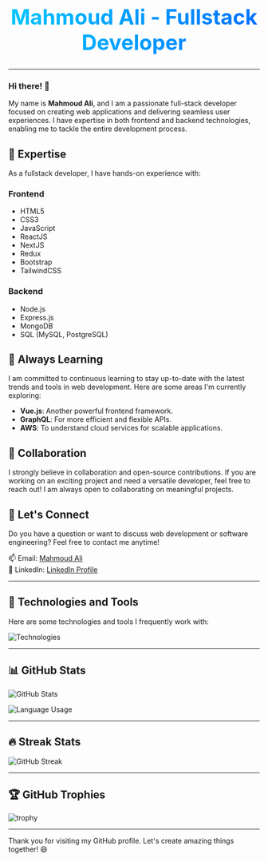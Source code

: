 <div align="center">
  <h1 style="background: linear-gradient(90deg, #00c6ff, #0072ff); color: transparent; -webkit-background-clip: text; font-size: 3em;">
    Mahmoud Ali - Fullstack Developer
  </h1>
  
</div>

---

### Hi there! 👋

My name is **Mahmoud Ali**, and I am a passionate full-stack developer focused on creating web applications and delivering seamless user experiences. I have expertise in both frontend and backend technologies, enabling me to tackle the entire development process.

## 🌟 Expertise

As a fullstack developer, I have hands-on experience with:

### Frontend
- HTML5
- CSS3
- JavaScript
- ReactJS
- NextJS
- Redux
- Bootstrap
- TailwindCSS

### Backend
- Node.js
- Express.js
- MongoDB
- SQL (MySQL, PostgreSQL)

## 🌱 Always Learning

I am committed to continuous learning to stay up-to-date with the latest trends and tools in web development. Here are some areas I'm currently exploring:

- **Vue.js**: Another powerful frontend framework.
- **GraphQL**: For more efficient and flexible APIs.
- **AWS**: To understand cloud services for scalable applications.

## 👯 Collaboration

I strongly believe in collaboration and open-source contributions. If you are working on an exciting project and need a versatile developer, feel free to reach out! I am always open to collaborating on meaningful projects.

## 💬 Let's Connect

Do you have a question or want to discuss web development or software engineering? Feel free to contact me anytime!

📫 Email: [Mahmoud Ali](mailto:alim4697@gmail.com)  
🔗 LinkedIn: [LinkedIn Profile](https://www.linkedin.com/in/mahmoudali01/)

---

## 🚀 Technologies and Tools

Here are some technologies and tools I frequently work with:

![Technologies](https://skillicons.dev/icons?i=js,nodejs,react,mongodb,mysql,postgres,html,css,bootstrap,tailwind,sass,git,github)

---

## 📊 GitHub Stats

![GitHub Stats](https://github-readme-stats.vercel.app/api?username=MahmoudAliEid&show_icons=true&count_private=true&hide=prs&theme=radical)

![Language Usage](https://github-readme-stats.vercel.app/api/top-langs/?username=MahmoudAliEid&layout=compact&theme=radical)

---

## 🔥 Streak Stats

![GitHub Streak](https://github-readme-streak-stats.herokuapp.com/?user=MahmoudAliEid&theme=radical)

---

## 🏆 GitHub Trophies

![trophy](https://github-profile-trophy.vercel.app/?username=MahmoudAliEid&theme=radical)

---

Thank you for visiting my GitHub profile. Let's create amazing things together! 😄
